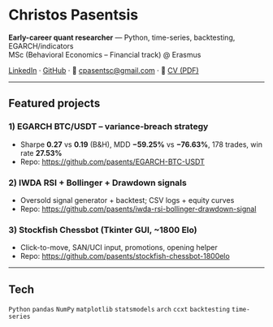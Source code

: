 # Christos Pasentsis

**Early-career quant researcher** — Python, time-series, backtesting, EGARCH/indicators  
MSc (Behavioral Economics – Financial track) @ Erasmus

[LinkedIn](https://www.linkedin.com/in/christos-pasentsis-8b817819b) ·
[GitHub](https://github.com/pasents) ·
📧 [cpasentsc@gmail.com](mailto:cpasentsc@gmail.com) ·
📄 [CV (PDF)](https://github.com/pasents/pasents/raw/main/Christos_Pasentsis_CV.pdf)

---

## Featured projects

### 1) EGARCH BTC/USDT – variance-breach strategy
- Sharpe **0.27** vs **0.19** (B&H), MDD **−59.25%** vs **−76.63%**, 178 trades, win rate **27.53%**  
- Repo: https://github.com/pasents/EGARCH-BTC-USDT

### 2) IWDA RSI + Bollinger + Drawdown signals
- Oversold signal generator + backtest; CSV logs + equity curves  
- Repo: https://github.com/pasents/iwda-rsi-bollinger-drawdown-signal

### 3) Stockfish Chessbot (Tkinter GUI, ~1800 Elo)
- Click-to-move, SAN/UCI input, promotions, opening helper  
- Repo: https://github.com/pasents/stockfish-chessbot-1800elo

---

## Tech
`Python` `pandas` `NumPy` `matplotlib` `statsmodels` `arch` `ccxt` `backtesting` `time-series`

<!--
If your CV file lives somewhere else in the repo, you can use a relative link instead:
[CV (PDF)](./Christos_Pasentsis_CV.pdf)

If your default branch is not "main", change the link to:
https://github.com/pasents/pasents/raw/<your-branch>/Christos_Pasentsis_CV.pdf

Tip: keep repo names exactly as above; if they differ, update the three project links.
-->
